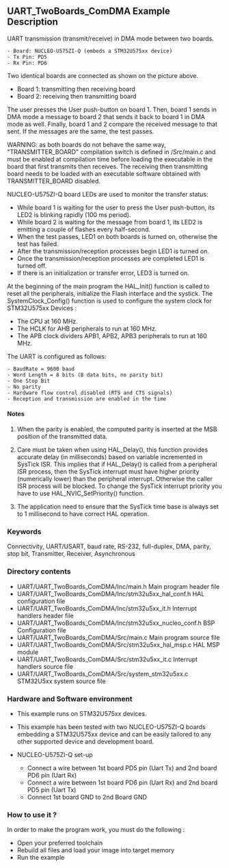 ## <b>UART_TwoBoards_ComDMA Example Description</b>

UART transmission (transmit/receive) in DMA mode between two boards.

    - Board: NUCLEO-U575ZI-Q (embeds a STM32U575xx device)
    - Tx Pin: PD5
    - Rx Pin: PD6

Two identical boards are connected as shown on the picture above.
- Board 1: transmitting then receiving board
- Board 2: receiving then transmitting board

The user presses the User push-button on board 1.
Then, board 1 sends in DMA mode a message to board 2 that sends it back to board 1 in DMA mode as well.
Finally, board 1 and 2 compare the received message to that sent.
If the messages are the same, the test passes.

WARNING: as both boards do not behave the same way, "TRANSMITTER_BOARD" compilation switch is defined in /Src/main.c and must be enabled
at compilation time before loading the executable in the board that first transmits then receives.
The receiving then transmitting board needs to be loaded with an executable
software obtained with TRANSMITTER_BOARD disabled.

NUCLEO-U575ZI-Q board LEDs are used to monitor the transfer status:

- While board 1 is waiting for the user to press the User push-button, its LED2 is
  blinking rapidly (100 ms period).
- While board 2 is waiting for the message from board 1, its LED2 is emitting
  a couple of flashes every half-second.
- When the test passes, LED1 on both boards is turned on, otherwise the test has failed.
- After the transmission/reception processes begin LED1 is turned on.
- Once the transmission/reception processes are completed LED1 is turned off.
- If there is an initialization or transfer error, LED3 is turned on.

At the beginning of the main program the HAL_Init() function is called to reset
all the peripherals, initialize the Flash interface and the systick.
The SystemClock_Config() function is used to configure the system clock for STM32U575xx Devices :

  - The CPU at 160 MHz.
  - The HCLK for AHB peripherals to run at 160 MHz.
  - The APB clock dividers APB1, APB2, APB3 peripherals to run at 160 MHz.

The UART is configured as follows:

    - BaudRate = 9600 baud
    - Word Length = 8 bits (8 data bits, no parity bit)
    - One Stop Bit
    - No parity
    - Hardware flow control disabled (RTS and CTS signals)
    - Reception and transmission are enabled in the time

#### <b>Notes</b>

 1. When the parity is enabled, the computed parity is inserted at the MSB
    position of the transmitted data.

 2. Care must be taken when using HAL_Delay(), this function provides accurate delay (in milliseconds)
    based on variable incremented in SysTick ISR. This implies that if HAL_Delay() is called from
    a peripheral ISR process, then the SysTick interrupt must have higher priority (numerically lower)
    than the peripheral interrupt. Otherwise the caller ISR process will be blocked.
    To change the SysTick interrupt priority you have to use HAL_NVIC_SetPriority() function.

 3. The application need to ensure that the SysTick time base is always set to 1 millisecond
    to have correct HAL operation.

### <b>Keywords</b>

Connectivity, UART/USART, baud rate, RS-232, full-duplex, DMA, parity, stop bit,
Transmitter, Receiver, Asynchronous

### <b>Directory contents</b>

  - UART/UART_TwoBoards_ComDMA/Inc/main.h                  Main program header file
  - UART/UART_TwoBoards_ComDMA/Inc/stm32u5xx_hal_conf.h    HAL configuration file
  - UART/UART_TwoBoards_ComDMA/Inc/stm32u5xx_it.h          Interrupt handlers header file
  - UART/UART_TwoBoards_ComDMA/Inc/stm32u5xx_nucleo_conf.h BSP Configuration file
  - UART/UART_TwoBoards_ComDMA/Src/main.c                  Main program source file
  - UART/UART_TwoBoards_ComDMA/Src/stm32u5xx_hal_msp.c     HAL MSP module
  - UART/UART_TwoBoards_ComDMA/Src/stm32u5xx_it.c          Interrupt handlers source file
  - UART/UART_TwoBoards_ComDMA/Src/system_stm32u5xx.c      STM32U5xx system source file

### <b>Hardware and Software environment</b>

  - This example runs on STM32U575xx devices.

  - This example has been tested with two NUCLEO-U575ZI-Q boards embedding
    a STM32U575xx device and can be easily tailored to any other supported device
    and development board.

  - NUCLEO-U575ZI-Q set-up
  
    - Connect a wire between 1st board PD5 pin (Uart Tx) and 2nd board PD6 pin (Uart Rx)
    - Connect a wire between 1st board PD6 pin (Uart Rx) and 2nd board PD5 pin (Uart Tx)
    - Connect 1st board GND to 2nd Board GND

### <b>How to use it ?</b>

In order to make the program work, you must do the following :

- Open your preferred toolchain
- Rebuild all files and load your image into target memory
- Run the example

